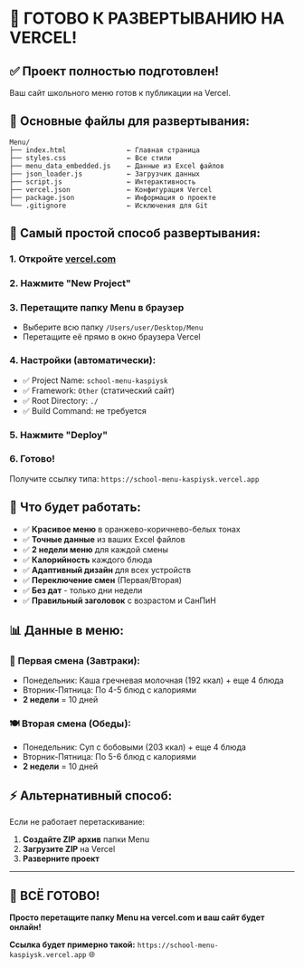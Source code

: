 # 🚀 ГОТОВО К РАЗВЕРТЫВАНИЮ НА VERCEL!

## ✅ **Проект полностью подготовлен!**

Ваш сайт школьного меню готов к публикации на Vercel.

## 📁 **Основные файлы для развертывания:**

```
Menu/
├── index.html               ← Главная страница
├── styles.css               ← Все стили
├── menu_data_embedded.js    ← Данные из Excel файлов
├── json_loader.js           ← Загрузчик данных
├── script.js                ← Интерактивность
├── vercel.json              ← Конфигурация Vercel
├── package.json             ← Информация о проекте
└── .gitignore               ← Исключения для Git
```

## 🎯 **Самый простой способ развертывания:**

### **1. Откройте [vercel.com](https://vercel.com)**

### **2. Нажмите "New Project"**

### **3. Перетащите папку Menu в браузер**
   - Выберите всю папку `/Users/user/Desktop/Menu`
   - Перетащите её прямо в окно браузера Vercel

### **4. Настройки (автоматически):**
   - ✅ Project Name: `school-menu-kaspiysk`
   - ✅ Framework: `Other` (статический сайт)
   - ✅ Root Directory: `./`
   - ✅ Build Command: не требуется

### **5. Нажмите "Deploy"**

### **6. Готово!** 
   Получите ссылку типа: `https://school-menu-kaspiysk.vercel.app`

## 🎨 **Что будет работать:**

- ✅ **Красивое меню** в оранжево-коричнево-белых тонах
- ✅ **Точные данные** из ваших Excel файлов
- ✅ **2 недели меню** для каждой смены
- ✅ **Калорийность** каждого блюда
- ✅ **Адаптивный дизайн** для всех устройств
- ✅ **Переключение смен** (Первая/Вторая)
- ✅ **Без дат** - только дни недели
- ✅ **Правильный заголовок** с возрастом и СанПиН

## 📊 **Данные в меню:**

### 🥣 **Первая смена (Завтраки):**
- Понедельник: Каша гречневая молочная (192 ккал) + еще 4 блюда
- Вторник-Пятница: По 4-5 блюд с калориями
- **2 недели** = 10 дней

### 🍽️ **Вторая смена (Обеды):**
- Понедельник: Суп с бобовыми (203 ккал) + еще 4 блюда  
- Вторник-Пятница: По 5-6 блюд с калориями
- **2 недели** = 10 дней

## ⚡ **Альтернативный способ:**

Если не работает перетаскивание:

1. **Создайте ZIP архив** папки Menu
2. **Загрузите ZIP** на Vercel
3. **Разверните проект**

---

## 🎉 **ВСЁ ГОТОВО!**

**Просто перетащите папку Menu на vercel.com и ваш сайт будет онлайн!**

**Ссылка будет примерно такой:** `https://school-menu-kaspiysk.vercel.app` 🌐
